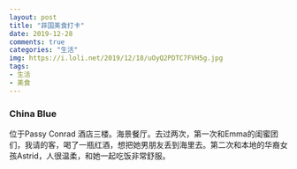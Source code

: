 ```yaml
---
layout: post
title: "菲国美食打卡"
date: 2019-12-28
comments: true
categories: "生活"
img: https://i.loli.net/2019/12/18/uOyQ2PDTC7FVH5g.jpg
tags:
- 生活
- 美食
---
```



### China Blue
位于Passy Conrad 酒店三楼。海景餐厅。去过两次，第一次和Emma的闺蜜团们，我请的客，喝了一瓶红酒，想把她男朋友丢到海里去。第二次和本地的华裔女孩Astrid，人很温柔，和她一起吃饭非常舒服。



